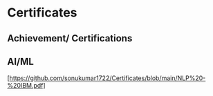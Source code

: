 # Certificates
Achievement/ Certifications
---
## AI/ML
[https://github.com/sonukumar1722/Certificates/blob/main/NLP%20-%20IBM.pdf]
